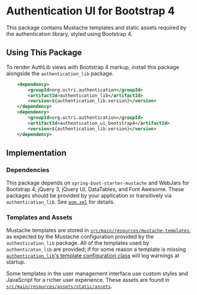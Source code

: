 # Authentication UI for Bootstrap 4

This package contains Mustache templates and static assets required by the authentication library, styled using Bootstrap 4.

## Using This Package

To render AuthLib views with Bootstrap 4 markup, install this package alongside the `authentication_lib` package.

```xml
	<dependency>
		<groupId>org.octri.authentication</groupId>
		<artifactId>authentication_lib</artifactId>
		<version>${authentication_lib.version}</version>
	</dependency>
	<dependency>
		<groupId>org.octri.authentication</groupId>
		<artifactId>authentication_ui_bootstrap4</artifactId>
		<version>${authentication_lib.version}</version>
	</dependency>
```

## Implementation

### Dependencies

This package depends on `spring-boot-starter-mustache` and WebJars for Bootstrap 4, jQuery 3, jQuery UI, DataTables, and Font Awesome. These packages should be provided by your application or transitively via `authentication_lib`. See [`pom.xml`](./pom.xml) for details.

### Templates and Assets

Mustache templates are stored in [`src/main/resources/mustache-templates`](./src/main/resources/mustache-templates/), as expected by the Mustache configuration provided by the `authentication_lib` package. All of the templates used by `authenticaton_lib` are provided; if for some reason a template is missing [`authentication_lib`'s template configuration class](../authentication_lib/src/main/java/org/octri/authentication/config/TemplateConfiguration.java) will log warnings at startup.

Some templates in the user management interface use custom styles and JavaScript for a richer user experience. These assets are found in [`src/main/resources/assets/static/assets`](./src/main/resources/static/assets/).
